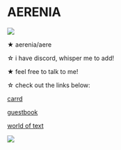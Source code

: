 # AERENIA

<img src="https://static.wikia.nocookie.net/alien-stage/images/7/76/Mizi_hearts_sticker.gif/revision/latest?cb=20221214002439"> 

★ aerenia/aere

☆ i have discord, whisper me to add!

★ feel free to talk to me!

☆ check out the links below:

[carrd](https://aere.carrd.co/) 

[guestbook](https://aere.123guestbook.com/)

[world of text](https://www.yourworldoftext.com/~aerenia/)

<img src="https://i.postimg.cc/s2kKdpJR/untitled.png">
